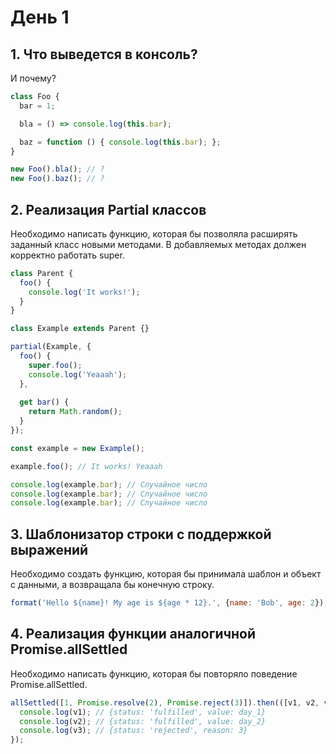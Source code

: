 # День 1

## 1. Что выведется в консоль?

И почему?

```js
class Foo {
  bar = 1;

  bla = () => console.log(this.bar);

  baz = function () { console.log(this.bar); };
}

new Foo().bla(); // ?
new Foo().baz(); // ?
```

## 2. Реализация Partial классов

Необходимо написать функцию, которая бы позволяла расширять заданный класс новыми методами. В добавляемых методах должен корректно работать super.

```js
class Parent {
  foo() {
    console.log('It works!');
  }
}

class Example extends Parent {}

partial(Example, {
  foo() {
    super.foo();
    console.log('Yeaaah');
  },
  
  get bar() {
    return Math.random();
  }
});

const example = new Example();

example.foo(); // It works! Yeaaah

console.log(example.bar); // Случайное число
console.log(example.bar); // Случайное число
console.log(example.bar); // Случайное число
```

## 3. Шаблонизатор строки с поддержкой выражений

Необходимо создать функцию, которая бы принимала шаблон и объект с данными, а возвращала бы конечную строку.

```js
format('Hello ${name}! My age is ${age * 12}.', {name: 'Bob', age: 2}); // 'Hello Bob! My age is 24.'
```

## 4. Реализация функции аналогичной Promise.allSettled

Необходимо написать функцию, которая бы повторяло поведение Promise.allSettled.

```js
allSettled([1, Promise.resolve(2), Promise.reject(3)]).then(([v1, v2, v3]) => {
  console.log(v1); // {status: 'fulfilled', value: day_1}
  console.log(v2); // {status: 'fulfilled', value: day_2}
  console.log(v3); // {status: 'rejected', reason: 3}
});
```
